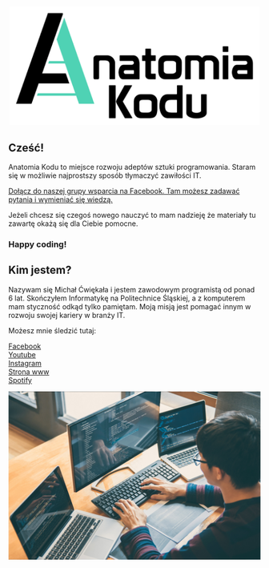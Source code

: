 <p align="center">
    <img src="docs/logo.png" alt="drawing" width="500"/>
</p>


## Cześć!  
Anatomia Kodu to miejsce rozwoju adeptów sztuki programowania. Staram się w możliwie najprostszy sposób tłymaczyć zawiłości IT.   

[Dołącz do naszej grupy wsparcia na Facebook. Tam możesz zadawać pytania i wymieniać się wiedzą.](https://www.facebook.com/groups/580778376232680)

Jeżeli chcesz się czegoś nowego nauczyć to mam nadzieję że materiały tu zawartę okażą się dla Ciebie pomocne.  

### Happy coding!  


## Kim jestem?

Nazywam się Michał Ćwiękała i jestem zawodowym programistą od ponad 6 lat. Skończyłem Informatykę na Politechnice Śląskiej, a z komputerem mam styczność odkąd tylko pamiętam. Moją misją jest pomagać innym w rozwoju swojej kariery w branży IT.
 
Możesz mnie śledzić tutaj:

[Facebook](https://www.facebook.com/AnatomiaKodu)  
[Youtube](https://www.youtube.com/c/AnatomiaKodu)  
[Instagram](https://www.instagram.com/anatomiakodu/)  
[Strona www](https://anatomiakodu.pl/)  
[Spotify](https://open.spotify.com/show/3aXS6JAvx91eApuUZ9O7XA)

![zdjecie](docs/photo1.png)
